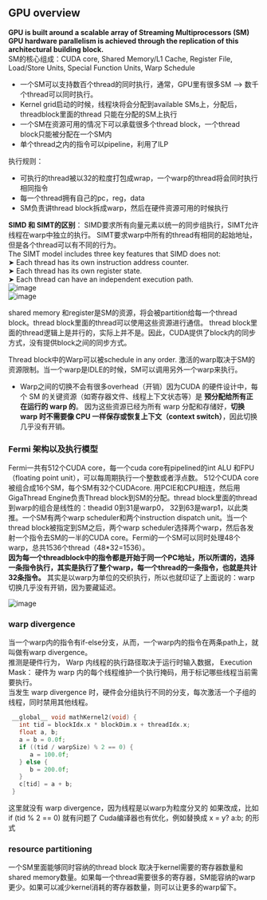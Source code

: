 ## GPU overview
**GPU is built around a scalable array of Streaming Multiprocessors (SM) GPU  hardware parallelism is achieved through the replication of this architectural building block.**  
SM的核心组成：CUDA core,  Shared Memory/L1 Cache, Register File, Load/Store Units, Special Function Units, Warp Schedule  
- 一个SM可以支持数百个thread的同时执行，通常，GPU里有很多SM --> 数千个thread可以同时执行。
- Kernel grid启动的时候，线程块将会分配到available SMs上，分配后，threadblock里面的thread 只能在分配的SM上执行
- 一个SM在资源可用的情况下可以承载很多个thread block，一个thread block只能被分配在一个SM内
- 单个thread之内的指令可以pipeline，利用了ILP

执行规则： 
- 可执行的thread被以32的粒度打包成wrap，一个warp的thread将会同时执行相同指令
- 每一个thread拥有自己的pc，reg，data
- SM负责讲thread block拆成warp，然后在硬件资源可用的时候执行

**SIMD 和 SIMT的区别**： SIMD要求所有向量元素以统一的同步组执行，SIMT允许线程在warp中独立的执行。 SIMT要求warp中所有的thread有相同的起始地址，但是各个thread可以有不同的行为。   
The SIMT model includes three key features that SIMD does not:  
 ➤ Each thread has its own instruction address counter.  
 ➤ Each thread has its own register state.  
 ➤ Each thread can have an independent execution path.  
![image](https://github.com/user-attachments/assets/6655bb02-3514-450d-8237-ce7a74f76c0e)    
![image](https://github.com/user-attachments/assets/fd98f1a0-182a-42ba-b507-b18e6bdc6eda)  

shared memory 和register是SM的资源，将会被partition给每一个thread block。thread block里面的thread可以使用这些资源进行通信。 thread block里面的thread逻辑上是并行的，实际上并不是。因此，CUDA提供了block内的同步方式，没有提供block之间的同步方式。    

Thread block中的Warp可以被schedule in any order. 激活的warp取决于SM的资源限制。当一个warp是IDLE的时候，SM可以调用另外一个warp来执行。
- Warp之间的切换不会有很多overhead（开销）因为CUDA 的硬件设计中，每个 SM 的关键资源（如寄存器文件、线程上下文状态等）是 **预分配给所有正在运行的 warp 的**。 因为这些资源已经为所有 warp 分配和存储好，**切换warp 时不需要像 CPU 一样保存或恢复上下文（context switch）**，因此切换几乎没有开销。 
    
  
### Fermi 架构以及执行模型
Fermi一共有512个CUDA core，每一个cuda core有pipelined的int ALU 和FPU（floating point unit），可以每周期执行一个整数或者浮点数。 512个CUDA core被组合成16个SM，每个SM有32个CUDAcore. 用PCIE和CPU相连，然后用GigaThread Engine负责Thread block到SM的分配。thread block里面的thread到warp的组合是线性的：theadid 0到31是warp0， 32到63是warp1，以此类推。一个SM有两个warp scheduler和两个instruction dispatch unit。当一个thread block被指定到SM之后，两个warp scheduler选择两个warp，然后各发射一个指令去SM的一半的CUDA core。Fermi的一个SM可以同时处理48个warp，总共1536个thread（48*32=1536）。    
**因为每一个threadblock中的指令都是开始于同一个PC地址，所以所谓的，选择一条指令执行，其实是执行了整个warp，每一个thread的一条指令，也就是共计32条指令。** 其实是以warp为单位的交织执行，所以也就印证了上面说的：warp切换几乎没有开销，因为要藏延迟。      

![image](https://github.com/user-attachments/assets/5b961ebe-8a9d-46dd-8c7b-6106d02ac1d8)   

### warp divergence
当一个warp内的指令有if-else分支，从而，一个warp内的指令在两条path上，就叫做有warp divergence。   
推测是硬件行为， Warp 内线程的执行路径取决于运行时输入数据， Execution Mask： 硬件为 warp 内的每个线程维护一个执行掩码，用于标记哪些线程当前需要执行。  
当发生 warp divergence 时，硬件会分组执行不同的分支，每次激活一个子组的线程，同时禁用其他线程。  
```cpp
 __global__ void mathKernel2(void) {
   int tid = blockIdx.x * blockDim.x + threadIdx.x;
   float a, b;
   a = b = 0.0f;
   if ((tid / warpSize) % 2 == 0) {
      a = 100.0f;
   } else {
      b = 200.0f;
   }
   c[tid] = a + b;
 }
```
这里就没有 warp divergence，因为线程是以warp为粒度分叉的  如果改成，比如if (tid % 2 == 0) 就有问题了  Cuda编译器也有优化，例如替换成 x = y? a:b; 的形式  

### resource partitioning
一个SM里面能够同时容纳的thread block 取决于kernel需要的寄存器数量和shared memory数量。如果每一个thread需要很多的寄存器，SM能容纳的warp更少。如果可以减少kernel消耗的寄存器数量，则可以让更多的warp留下。 
